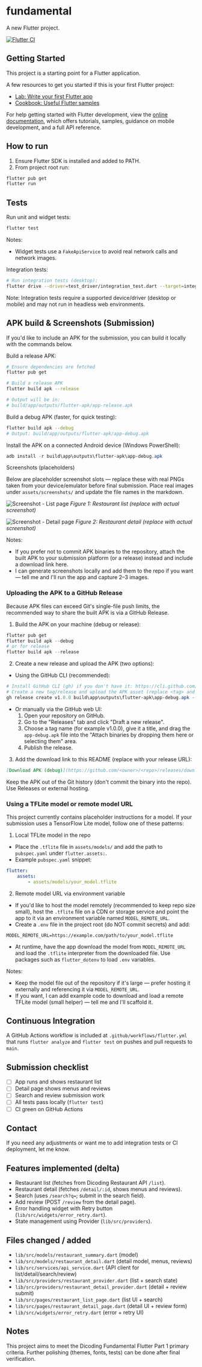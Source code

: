 # fundamental

A new Flutter project.

[![Flutter CI](https://github.com/arhmtr-png/Submission-Pertama/actions/workflows/flutter.yml/badge.svg)](https://github.com/arhmtr-png/Submission-Pertama/actions/workflows/flutter.yml)

## Getting Started

This project is a starting point for a Flutter application.

A few resources to get you started if this is your first Flutter project:

- [Lab: Write your first Flutter app](https://docs.flutter.dev/get-started/codelab)
- [Cookbook: Useful Flutter samples](https://docs.flutter.dev/cookbook)

For help getting started with Flutter development, view the
[online documentation](https://docs.flutter.dev/), which offers tutorials,
samples, guidance on mobile development, and a full API reference.

## How to run

1. Ensure Flutter SDK is installed and added to PATH.
2. From project root run:

```bash
flutter pub get
flutter run
```

## Tests

Run unit and widget tests:

```bash
flutter test
```

Notes:
- Widget tests use a `FakeApiService` to avoid real network calls and network images.

Integration tests:

```bash
# Run integration tests (desktop):
flutter drive --driver=test_driver/integration_test.dart --target=integration_test/app_test.dart -d windows
```
Note: Integration tests require a supported device/driver (desktop or mobile) and may not run in headless web environments.

## APK build & Screenshots (Submission)

If you'd like to include an APK for the submission, you can build it locally with the commands below.

Build a release APK:

```bash
# Ensure dependencies are fetched
flutter pub get

# Build a release APK
flutter build apk --release

# Output will be in:
# build/app/outputs/flutter-apk/app-release.apk
```

Build a debug APK (faster, for quick testing):

```bash
flutter build apk --debug
# Output: build/app/outputs/flutter-apk/app-debug.apk
```

Install the APK on a connected Android device (Windows PowerShell):

```powershell
adb install -r build\app\outputs\flutter-apk\app-debug.apk
```

Screenshots (placeholders)

Below are placeholder screenshot slots — replace these with real PNGs taken from your device/emulator before final submission. Place real images under `assets/screenshots/` and update the file names in the markdown.

![Screenshot - List page](assets/screenshots/list_placeholder.png)
_Figure 1: Restaurant list (replace with actual screenshot)_

![Screenshot - Detail page](assets/screenshots/detail_placeholder.png)
_Figure 2: Restaurant detail (replace with actual screenshot)_

Notes:
- If you prefer not to commit APK binaries to the repository, attach the built APK to your submission platform (or a release) instead and include a download link here.
- I can generate screenshots locally and add them to the repo if you want — tell me and I'll run the app and capture 2–3 images.

### Uploading the APK to a GitHub Release

Because APK files can exceed Git's single-file push limits, the recommended way to share the built APK is via a GitHub Release.

1. Build the APK on your machine (debug or release):

```powershell
flutter pub get
flutter build apk --debug
# or for release
flutter build apk --release
```

2. Create a new release and upload the APK (two options):

- Using the GitHub CLI (recommended):

```powershell
# Install GitHub CLI (gh) if you don't have it: https://cli.github.com/
# Create a new tag/release and upload the APK asset (replace <tag> and <title> as desired)
gh release create v1.0.0 build\app\outputs\flutter-apk\app-debug.apk --title "fundamental v1.0.0" --notes "Debug APK for testing"
```

- Or manually via the GitHub web UI:
	1. Open your repository on GitHub.
	2. Go to the "Releases" tab and click "Draft a new release".
	3. Choose a tag name (for example v1.0.0), give it a title, and drag the `app-debug.apk` file into the "Attach binaries by dropping them here or selecting them" area.
	4. Publish the release.

3. Add the download link to this README (replace with your release URL):

```markdown
[Download APK (debug)](https://github.com/<owner>/<repo>/releases/download/v1.0.0/app-debug.apk)
```

Keep the APK out of the Git history (don't commit the binary into the repo). Use Releases or external hosting.

### Using a TFLite model or remote model URL

This project currently contains placeholder instructions for a model. If your submission uses a TensorFlow Lite model, follow one of these patterns:

1) Local TFLite model in the repo

- Place the `.tflite` file in `assets/models/` and add the path to `pubspec.yaml` under `flutter.assets:`.
- Example `pubspec.yaml` snippet:

```yaml
flutter:
	assets:
		- assets/models/your_model.tflite
```

2) Remote model URL via environment variable

- If you'd like to host the model remotely (recommended to keep repo size small), host the `.tflite` file on a CDN or storage service and point the app to it via an environment variable named `MODEL_REMOTE_URL`.
- Create a `.env` file in the project root (do NOT commit secrets) and add:

```
MODEL_REMOTE_URL=https://example.com/path/to/your_model.tflite
```

- At runtime, have the app download the model from `MODEL_REMOTE_URL` and load the `.tflite` interpreter from the downloaded file. Use packages such as `flutter_dotenv` to load `.env` variables.

Notes:
- Keep the model file out of the repository if it's large — prefer hosting it externally and referencing it via `MODEL_REMOTE_URL`.
- If you want, I can add example code to download and load a remote TFLite model (small helper) — tell me and I'll scaffold it.

## Continuous Integration

A GitHub Actions workflow is included at `.github/workflows/flutter.yml` that runs `flutter analyze` and `flutter test` on pushes and pull requests to `main`.

## Submission checklist

- [ ] App runs and shows restaurant list
- [ ] Detail page shows menus and reviews
- [ ] Search and review submission work
- [ ] All tests pass locally (`flutter test`)
- [ ] CI green on GitHub Actions

## Contact

If you need any adjustments or want me to add integration tests or CI deployment, let me know.

## Features implemented (delta)

- Restaurant list (fetches from Dicoding Restaurant API `/list`).
- Restaurant detail (fetches `/detail/:id`, shows menus and reviews).
- Search (uses `/search?q=`; submit in the search field).
- Add review (POST `/review` from the detail page).
- Error handling widget with Retry button (`lib/src/widgets/error_retry.dart`).
- State management using Provider (`lib/src/providers`).

## Files changed / added

- `lib/src/models/restaurant_summary.dart` (model)
- `lib/src/models/restaurant_detail.dart` (detail model, menus, reviews)
- `lib/src/services/api_service.dart` (API client for list/detail/search/review)
- `lib/src/providers/restaurant_provider.dart` (list + search state)
- `lib/src/providers/restaurant_detail_provider.dart` (detail + review submit)
- `lib/src/pages/restaurant_list_page.dart` (list UI + search)
- `lib/src/pages/restaurant_detail_page.dart` (detail UI + review form)
- `lib/src/widgets/error_retry.dart` (error + retry UI)

## Notes

This project aims to meet the Dicoding Fundamental Flutter Part 1 primary criteria.
Further polishing (themes, fonts, tests) can be done after final verification.

